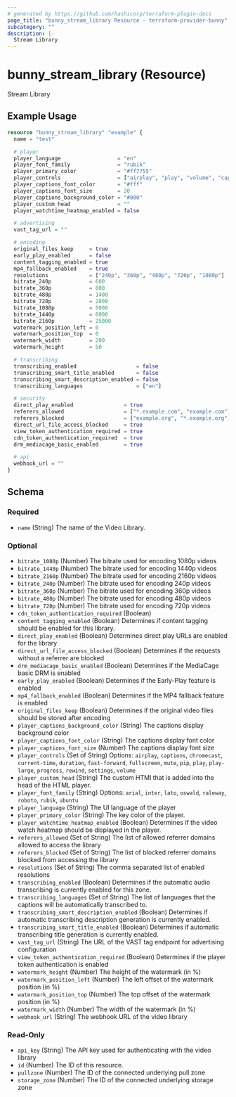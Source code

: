 ```yaml
---
# generated by https://github.com/hashicorp/terraform-plugin-docs
page_title: "bunny_stream_library Resource - terraform-provider-bunny"
subcategory: ""
description: |-
  Stream Library
---
```


# bunny_stream_library (Resource)

Stream Library

## Example Usage

```terraform
resource "bunny_stream_library" "example" {
  name = "test"

  # player
  player_language                  = "en"
  player_font_family               = "rubik"
  player_primary_color             = "#ff7755"
  player_controls                  = ["airplay", "play", "volume", "captions", "current-time", "fullscreen", "mute", "pip", "play-large", "progress", "settings"]
  player_captions_font_color       = "#fff"
  player_captions_font_size        = 20
  player_captions_background_color = "#000"
  player_custom_head               = ""
  player_watchtime_heatmap_enabled = false

  # advertising
  vast_tag_url = ""

  # encoding
  original_files_keep     = true
  early_play_enabled      = false
  content_tagging_enabled = true
  mp4_fallback_enabled    = true
  resolutions             = ["240p", "360p", "480p", "720p", "1080p"]
  bitrate_240p            = 600
  bitrate_360p            = 800
  bitrate_480p            = 1400
  bitrate_720p            = 2800
  bitrate_1080p           = 5000
  bitrate_1440p           = 8000
  bitrate_2160p           = 25000
  watermark_position_left = 0
  watermark_position_top  = 0
  watermark_width         = 200
  watermark_height        = 50

  # transcribing
  transcribing_enabled                   = false
  transcribing_smart_title_enabled       = false
  transcribing_smart_description_enabled = false
  transcribing_languages                 = ["en"]

  # security
  direct_play_enabled                = true
  referers_allowed                   = ["*.example.com", "example.com"]
  referers_blocked                   = ["example.org", "*.example.org"]
  direct_url_file_access_blocked     = true
  view_token_authentication_required = true
  cdn_token_authentication_required  = true
  drm_mediacage_basic_enabled        = true

  # api
  webhook_url = ""
}
```

<!-- schema generated by tfplugindocs -->
## Schema

### Required

- `name` (String) The name of the Video Library.

### Optional

- `bitrate_1080p` (Number) The bitrate used for encoding 1080p videos
- `bitrate_1440p` (Number) The bitrate used for encoding 1440p videos
- `bitrate_2160p` (Number) The bitrate used for encoding 2160p videos
- `bitrate_240p` (Number) The bitrate used for encoding 240p videos
- `bitrate_360p` (Number) The bitrate used for encoding 360p videos
- `bitrate_480p` (Number) The bitrate used for encoding 480p videos
- `bitrate_720p` (Number) The bitrate used for encoding 720p videos
- `cdn_token_authentication_required` (Boolean)
- `content_tagging_enabled` (Boolean) Determines if content tagging should be enabled for this library.
- `direct_play_enabled` (Boolean) Determines direct play URLs are enabled for the library
- `direct_url_file_access_blocked` (Boolean) Determines if the requests without a referrer are blocked
- `drm_mediacage_basic_enabled` (Boolean) Determines if the MediaCage basic DRM is enabled
- `early_play_enabled` (Boolean) Determines if the Early-Play feature is enabled
- `mp4_fallback_enabled` (Boolean) Determines if the MP4 fallback feature is enabled
- `original_files_keep` (Boolean) Determines if the original video files should be stored after encoding
- `player_captions_background_color` (String) The captions display background color
- `player_captions_font_color` (String) The captions display font color
- `player_captions_font_size` (Number) The captions display font size
- `player_controls` (Set of String) Options: `airplay`, `captions`, `chromecast`, `current-time`, `duration`, `fast-forward`, `fullscreen`, `mute`, `pip`, `play`, `play-large`, `progress`, `rewind`, `settings`, `volume`
- `player_custom_head` (String) The custom HTMl that is added into the head of the HTML player.
- `player_font_family` (String) Options: `arial`, `inter`, `lato`, `oswald`, `raleway`, `roboto`, `rubik`, `ubuntu`
- `player_language` (String) The UI language of the player
- `player_primary_color` (String) The key color of the player.
- `player_watchtime_heatmap_enabled` (Boolean) Determines if the video watch heatmap should be displayed in the player.
- `referers_allowed` (Set of String) The list of allowed referrer domains allowed to access the library
- `referers_blocked` (Set of String) The list of blocked referrer domains blocked from accessing the library
- `resolutions` (Set of String) The comma separated list of enabled resolutions
- `transcribing_enabled` (Boolean) Determines if the automatic audio transcribing is currently enabled for this zone.
- `transcribing_languages` (Set of String) The list of languages that the captions will be automatically transcribed to.
- `transcribing_smart_description_enabled` (Boolean) Determines if automatic transcribing description generation is currently enabled.
- `transcribing_smart_title_enabled` (Boolean) Determines if automatic transcribing title generation is currently enabled.
- `vast_tag_url` (String) The URL of the VAST tag endpoint for advertising configuration
- `view_token_authentication_required` (Boolean) Determines if the player token authentication is enabled
- `watermark_height` (Number) The height of the watermark (in %)
- `watermark_position_left` (Number) The left offset of the watermark position (in %)
- `watermark_position_top` (Number) The top offset of the watermark position (in %)
- `watermark_width` (Number) The width of the watermark (in %)
- `webhook_url` (String) The webhook URL of the video library

### Read-Only

- `api_key` (String) The API key used for authenticating with the video library
- `id` (Number) The ID of this resource.
- `pullzone` (Number) The ID of the connected underlying pull zone
- `storage_zone` (Number) The ID of the connected underlying storage zone
